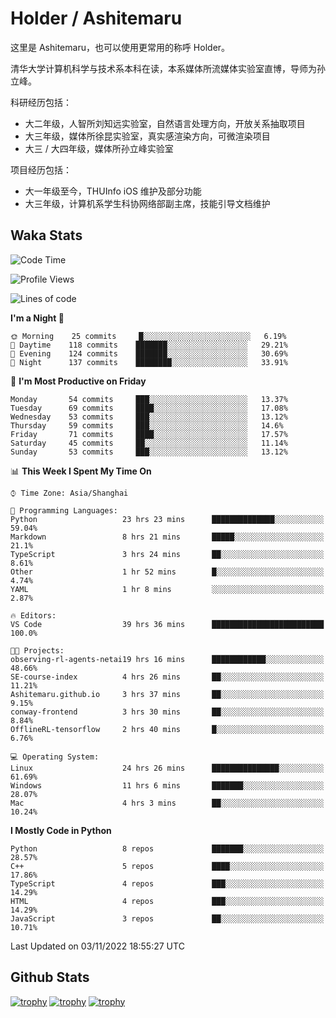 # Holder / Ashitemaru

这里是 Ashitemaru，也可以使用更常用的称呼 Holder。

清华大学计算机科学与技术系本科在读，本系媒体所流媒体实验室直博，导师为孙立峰。

科研经历包括：

- 大二年级，人智所刘知远实验室，自然语言处理方向，开放关系抽取项目
- 大三年级，媒体所徐昆实验室，真实感渲染方向，可微渲染项目
- 大三 / 大四年级，媒体所孙立峰实验室

项目经历包括：

- 大一年级至今，THUInfo iOS 维护及部分功能
- 大三年级，计算机系学生科协网络部副主席，技能引导文档维护

## Waka Stats

<!--START_SECTION:waka-->
![Code Time](http://img.shields.io/badge/Code%20Time-143%20hrs%202%20mins-blue)

![Profile Views](http://img.shields.io/badge/Profile%20Views-0-blue)

![Lines of code](https://img.shields.io/badge/From%20Hello%20World%20I%27ve%20Written-328%20Thousand%20lines%20of%20code-blue)

**I'm a Night 🦉** 

```text
🌞 Morning    25 commits     █░░░░░░░░░░░░░░░░░░░░░░░░   6.19% 
🌆 Daytime    118 commits    ███████░░░░░░░░░░░░░░░░░░   29.21% 
🌃 Evening    124 commits    ███████░░░░░░░░░░░░░░░░░░   30.69% 
🌙 Night      137 commits    ████████░░░░░░░░░░░░░░░░░   33.91%

```
📅 **I'm Most Productive on Friday** 

```text
Monday       54 commits     ███░░░░░░░░░░░░░░░░░░░░░░   13.37% 
Tuesday      69 commits     ████░░░░░░░░░░░░░░░░░░░░░   17.08% 
Wednesday    53 commits     ███░░░░░░░░░░░░░░░░░░░░░░   13.12% 
Thursday     59 commits     ███░░░░░░░░░░░░░░░░░░░░░░   14.6% 
Friday       71 commits     ████░░░░░░░░░░░░░░░░░░░░░   17.57% 
Saturday     45 commits     ██░░░░░░░░░░░░░░░░░░░░░░░   11.14% 
Sunday       53 commits     ███░░░░░░░░░░░░░░░░░░░░░░   13.12%

```


📊 **This Week I Spent My Time On** 

```text
⌚︎ Time Zone: Asia/Shanghai

💬 Programming Languages: 
Python                   23 hrs 23 mins      ██████████████░░░░░░░░░░░   59.04% 
Markdown                 8 hrs 21 mins       █████░░░░░░░░░░░░░░░░░░░░   21.1% 
TypeScript               3 hrs 24 mins       ██░░░░░░░░░░░░░░░░░░░░░░░   8.61% 
Other                    1 hr 52 mins        █░░░░░░░░░░░░░░░░░░░░░░░░   4.74% 
YAML                     1 hr 8 mins         ░░░░░░░░░░░░░░░░░░░░░░░░░   2.87%

🔥 Editors: 
VS Code                  39 hrs 36 mins      █████████████████████████   100.0%

🐱‍💻 Projects: 
observing-rl-agents-netai19 hrs 16 mins      ████████████░░░░░░░░░░░░░   48.66% 
SE-course-index          4 hrs 26 mins       ██░░░░░░░░░░░░░░░░░░░░░░░   11.21% 
Ashitemaru.github.io     3 hrs 37 mins       ██░░░░░░░░░░░░░░░░░░░░░░░   9.15% 
conway-frontend          3 hrs 30 mins       ██░░░░░░░░░░░░░░░░░░░░░░░   8.84% 
OfflineRL-tensorflow     2 hrs 40 mins       █░░░░░░░░░░░░░░░░░░░░░░░░   6.76%

💻 Operating System: 
Linux                    24 hrs 26 mins      ███████████████░░░░░░░░░░   61.69% 
Windows                  11 hrs 6 mins       ███████░░░░░░░░░░░░░░░░░░   28.07% 
Mac                      4 hrs 3 mins        ██░░░░░░░░░░░░░░░░░░░░░░░   10.24%

```

**I Mostly Code in Python** 

```text
Python                   8 repos             ███████░░░░░░░░░░░░░░░░░░   28.57% 
C++                      5 repos             ████░░░░░░░░░░░░░░░░░░░░░   17.86% 
TypeScript               4 repos             ███░░░░░░░░░░░░░░░░░░░░░░   14.29% 
HTML                     4 repos             ███░░░░░░░░░░░░░░░░░░░░░░   14.29% 
JavaScript               3 repos             ██░░░░░░░░░░░░░░░░░░░░░░░   10.71%

```



 Last Updated on 03/11/2022 18:55:27 UTC
<!--END_SECTION:waka-->

## Github Stats

[![trophy](https://github-profile-trophy.vercel.app/?username=Ashitemaru&column=7)](https://github.com/Ashitemaru)
[![trophy](https://github-readme-stats.vercel.app/api?username=Ashitemaru&show_icons=true&include_all_commits=true)](https://github.com/Ashitemaru)
[![trophy](https://github-readme-stats.vercel.app/api/top-langs/?username=Ashitemaru&layout=compact)](https://github.com/Ashitemaru)

<!--
**Ashitemaru/Ashitemaru** is a ✨ _special_ ✨ repository because its `README.md` (this file) appears on your GitHub profile.

Here are some ideas to get you started:

- 🔭 I’m currently working on ...
- 🌱 I’m currently learning ...
- 👯 I’m looking to collaborate on ...
- 🤔 I’m looking for help with ...
- 💬 Ask me about ...
- 📫 How to reach me: ...
- 😄 Pronouns: ...
- ⚡ Fun fact: ...
-->
